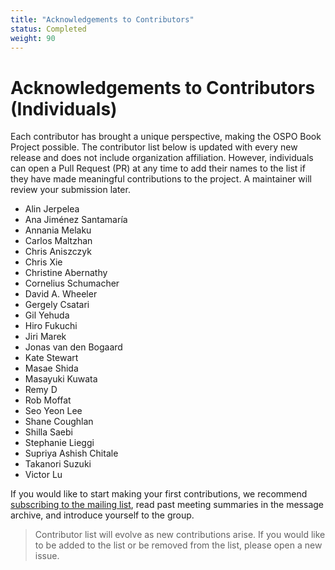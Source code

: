```yaml
---
title: "Acknowledgements to Contributors"
status: Completed
weight: 90
---
```


# Acknowledgements to Contributors (Individuals)

Each contributor has brought a unique perspective, making the OSPO Book Project possible. The contributor list below is updated with every new release and does not include organization affiliation. However, individuals can 
open a Pull Request (PR) at any time to add their names to the list if they have made meaningful contributions to the project. A maintainer will review your submission later.

* Alin Jerpelea
* Ana Jiménez Santamaría
* Annania Melaku
* Carlos Maltzhan
* Chris Aniszczyk
* Chris Xie
* Christine Abernathy
* Cornelius Schumacher
* David A. Wheeler
* Gergely Csatari
* Gil Yehuda
* Hiro Fukuchi
* Jiri Marek
* Jonas van den Bogaard
* Kate Stewart
* Masae Shida
* Masayuki Kuwata
* Remy D
* Rob Moffat
* Seo Yeon Lee
* Shane Coughlan
* Shilla Saebi
* Stephanie Lieggi
* Supriya Ashish Chitale
* Takanori Suzuki
* Victor Lu

If you would like to start making your first contributions, we recommend [subscribing to the mailing list](https://lists.todogroup.org/g/WG-ospo-book-project), read past meeting summaries in the message archive, and introduce yourself to the group. 

> Contributor list will evolve as new contributions arise. If you would like to be added to the list or be removed from the list, please open a new issue.

